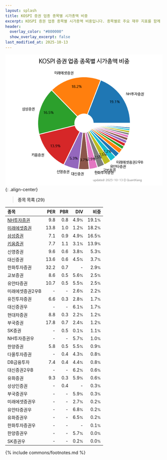 ```yaml
---
layout: splash
title: KOSPI 증권 업종 종목별 시가총액 비중
excerpt: KOSPI 증권 업종 종목별 시가총액 비중입니다. 종목별로 주요 재무 지표를 함께 표시합니다.
header:
  overlay_color: "#800000"
  show_overlay_excerpt: false
last_modified_at: 2025-10-13
---
```



![KOSPI 증권 업종 종목별 시가총액 비중](/stats/sector/images/kospi_업종_증권_종목.png){: .align-center}


> **종목 목록 (29)**<a id="list"></a>

| **종목** | **PER** | **PBR** | **DIV** | **비중** |
| :------- | ------: | ------: | ------: | -------: |
| [NH투자증권](/005940/) | 9.8 | 0.8 | 4.9<small>%</small> | 19.1<small>%</small> |
| [미래에셋증권](/006800/) | 13.8 | 1.0 | 1.2<small>%</small> | 18.2<small>%</small> |
| [삼성증권](/016360/) | 7.1 | 0.9 | 4.9<small>%</small> | 16.5<small>%</small> |
| [키움증권](/039490/) | 7.7 | 1.1 | 3.1<small>%</small> | 13.9<small>%</small> |
| 신영증권 | 9.6 | 0.6 | 3.8<small>%</small> | 5.3<small>%</small> |
| 대신증권 | 13.6 | 0.6 | 4.5<small>%</small> | 3.7<small>%</small> |
| 한화투자증권 | 32.2 | 0.7 | - | 2.9<small>%</small> |
| 교보증권 | 8.6 | 0.5 | 5.6<small>%</small> | 2.5<small>%</small> |
| 유안타증권 | 10.7 | 0.5 | 5.5<small>%</small> | 2.5<small>%</small> |
| 미래에셋증권2우B | - | - | 2.6<small>%</small> | 2.2<small>%</small> |
| 유진투자증권 | 6.6 | 0.3 | 2.8<small>%</small> | 1.7<small>%</small> |
| 대신증권우 | - | - | 6.1<small>%</small> | 1.7<small>%</small> |
| 현대차증권 | 8.8 | 0.3 | 2.2<small>%</small> | 1.2<small>%</small> |
| 부국증권 | 17.8 | 0.7 | 2.4<small>%</small> | 1.2<small>%</small> |
| SK증권 | - | 0.5 | 0.1<small>%</small> | 1.1<small>%</small> |
| NH투자증권우 | - | - | 5.7<small>%</small> | 1.0<small>%</small> |
| 한양증권 | 5.8 | 0.5 | 5.5<small>%</small> | 0.9<small>%</small> |
| 다올투자증권 | - | 0.4 | 4.3<small>%</small> | 0.8<small>%</small> |
| DB금융투자 | 7.4 | 0.4 | 4.4<small>%</small> | 0.8<small>%</small> |
| 대신증권2우B | - | - | 6.2<small>%</small> | 0.6<small>%</small> |
| 유화증권 | 9.3 | 0.3 | 5.9<small>%</small> | 0.6<small>%</small> |
| 상상인증권 | - | 0.4 | - | 0.3<small>%</small> |
| 부국증권우 | - | - | 5.9<small>%</small> | 0.3<small>%</small> |
| 미래에셋증권우 | - | - | 2.7<small>%</small> | 0.2<small>%</small> |
| 유안타증권우 | - | - | 6.8<small>%</small> | 0.2<small>%</small> |
| 유화증권우 | - | - | 6.5<small>%</small> | 0.2<small>%</small> |
| 한화투자증권우 | - | - | - | 0.1<small>%</small> |
| 한양증권우 | - | - | 5.7<small>%</small> | 0.0<small>%</small> |
| SK증권우 | - | - | 0.2<small>%</small> | 0.0<small>%</small> |

{% include commons/footnotes.md %}